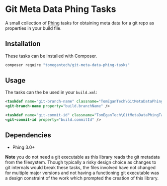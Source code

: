 # Git Meta Data Phing Tasks

A small collection of [Phing](https://www.phing.info/) tasks for obtaining meta
data for a git repo as properties in your build file.

## Installation

These tasks can be installed with Composer.

```sh
composer require "tomegantech/git-meta-data-phing-tasks"
```

## Usage

The tasks can the be used in your `build.xml`:

```xml
<taskdef name="git-branch-name" classname="TomEganTech\GitMetaDataPhingTasks\GitBranchNameTask" />
<git-branch-name property="build.branchName" />
```

```xml
<taskdef name="git-commit-id" classname="TomEganTech\GitMetaDataPhingTasks\GitCommitIdTask" />
<git-commit-id property="build.commitId" />
```

## Dependencies

- Phing 3.0+

**Note** you do not need a git executable as this library reads the git metadata
from the filesystem. Though typically a risky design choice as changes to git
internals would break these tasks, the files involved have not changed for
multiple major versions and not having a functioning git executable was a design
constraint of the work which prompted the creation of this library.
